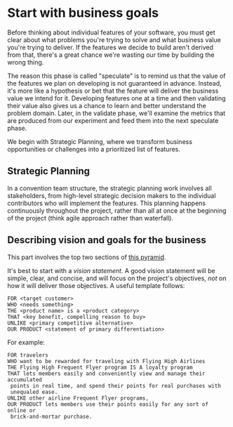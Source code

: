 # Start with business goals

Before thinking about individual features of your software, you must get clear about what problems you're trying to solve and what business value you're trying to deliver. If the features we decide to build aren't derived from that, there's a great chance we're wasting our time by building the wrong thing.

The reason this phase is called "speculate" is to remind us that the value of the features we plan on developing is not guaranteed in advance. Instead, it's more like a hypothesis or bet that the feature will deliver the business value we intend for it. Developing features one at a time and then validating their value also gives us a chance to learn and better understand the problem domain. Later, in the validate phase, we'll examine the metrics that are produced from our experiment and feed them into the next speculate phase.

We begin with Strategic Planning, where we transform business opportunities or challenges into a prioritized list of features.

## Strategic Planning

In a convention team structure, the strategic planning work involves all stakeholders, from high-level strategic decision makers to the individual contributors who will implement the features. This planning happens continuously throughout the project, rather than all at once at the beginning of the project (think agile approach rather than waterfall).

## Describing vision and goals for the business

This part involves the top two sections of [this pyramid](../_index.md#from-vision-to-executable-specification).

It's best to start with a _vision statement_.  A good vision statement will be simple, clear, and concise, and will focus on the project's objectives, _not_ on how it will deliver those objectives. A useful template follows:

```
FOR <target customer>
WHO <needs something>
THE <product name> is a <product category>
THAT <key benefit, compelling reason to buy>
UNLIKE <primary competitive alternative>
OUR PRODUCT <statement of primary differentiation>
```

For example:

```
FOR travelers
WHO want to be rewarded for traveling with Flying High Airlines
THE Flying High Frequent Flyer program IS A loyalty program
THAT lets members easily and conveniently view and manage their accumulated 
 points in real time, and spend their points for real purchases with 
 unequaled ease.
UNLIKE other airline Frequent Flyer programs,
OUR PRODUCT lets members use their points easily for any sort of online or 
 brick-and-mortar purchase.
```